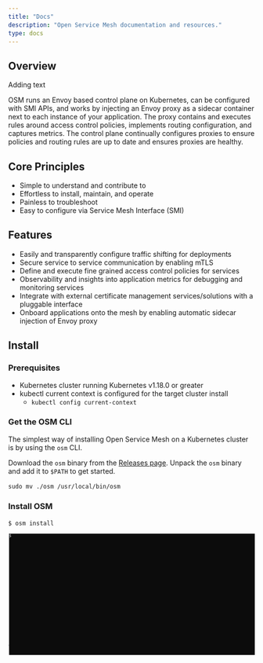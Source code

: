 ```yaml
---
title: "Docs"
description: "Open Service Mesh documentation and resources."
type: docs
---
```


## Overview

Adding text

OSM runs an Envoy based control plane on Kubernetes, can be configured with SMI APIs, and works by injecting an Envoy proxy as a sidecar container next to each instance of your application. The proxy contains and executes rules around access control policies, implements routing configuration, and captures metrics. The control plane continually configures proxies to ensure policies and routing rules are up to date and ensures proxies are healthy.

## Core Principles
* Simple to understand and contribute to
* Effortless to install, maintain, and operate
* Painless to troubleshoot
* Easy to configure via Service Mesh Interface (SMI)

## Features
* Easily and transparently configure traffic shifting for deployments
* Secure service to service communication by enabling mTLS
* Define and execute fine grained access control policies for services
* Observability and insights into application metrics for debugging and monitoring services
* Integrate with external certificate management services/solutions with a pluggable interface
* Onboard applications onto the mesh by enabling automatic sidecar injection of Envoy proxy

## Install

### Prerequisites
- Kubernetes cluster running Kubernetes v1.18.0 or greater
- kubectl current context is configured for the target cluster install
  - ```kubectl config current-context```

### Get the OSM CLI

The simplest way of installing Open Service Mesh on a Kubernetes cluster is by using the `osm` CLI.

Download the `osm` binary from the [Releases page](https://github.com/openservicemesh/osm/releases). Unpack the `osm` binary and add it to `$PATH` to get started.
```shell
sudo mv ./osm /usr/local/bin/osm
```

### Install OSM
```shell
$ osm install
```

![OSM Install Demo](https://github.com/openservicemesh/osm/raw/release-v0.8/img/osm-install-demo-v0.2.0.gif "OSM Install Demo")
